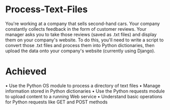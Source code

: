 # Process-Text-Files
You're working at a company that sells second-hand cars. Your company constantly collects feedback in the form of customer reviews. Your manager asks you to take those reviews (saved as .txt files) and display them on your company's website. To do this, you'll need to write a script to convert those .txt files and process them into Python dictionaries, then upload the data onto your company's website (currently using Django).

# Achieved
•	Use the Python OS module to process a directory of text files
•	Manage information stored in Python dictionaries
•	Use the Python requests module to upload content to a running Web service
•	Understand basic operations for Python requests like GET and POST methods
